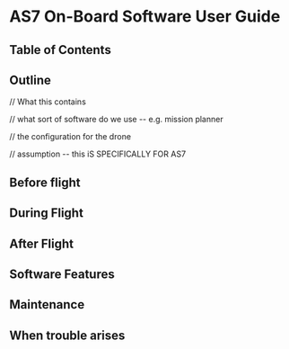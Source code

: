 # AS7 On-Board Software User Guide

## Table of Contents



## Outline

// What this contains

// what sort of software do we use -- e.g. mission planner

// the configuration for the drone

// assumption -- this iS SPECIFICALLY FOR AS7



## Before flight



## During Flight


## After Flight



## Software Features



## Maintenance 



## When trouble arises





